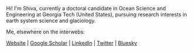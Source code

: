 <!--
**mshiv/mshiv** is a ✨ _special_ ✨ repository because its `README.md` (this file) appears on your GitHub profile.

Here are some ideas to get you started:
![pronouns](https://img.shields.io/static/v1?label=pronouns&message=he/him&color=red&style=flat-square)
[![ORCID](https://img.shields.io/static/v1?label=ORCID&message=0000-0002-8294-2514&color=green&style=flat-square&logo=orcid)](https://orcid.org/0000-0002-8294-2514)
[![Twitter](https://img.shields.io/twitter/follow/murushiv?logo=twitter&style=flat-square)](https://twitter.com/murushiv)
[![LinkedIn](https://img.shields.io/static/v1?label=&message=LinkedIn&color=0077B5&style=flat-square&logo=linkedin)](https://www.linkedin.com/in/mshiv)
I strongly believe in open collaboration. Feel free to contact me at mshiv@gatech.edu or shivamurug@gmail.com if you're interested in my work or would like to connect. 
-->

Hi! I'm Shiva, currently a doctoral candidate in Ocean Science and Engineering at Georgia Tech (United States), pursuing research interests in earth system science and glaciology.

Me, elsewhere on the interwebs:

[Website](https://www.mshivaprakash.com/) | [Google Scholar](https://scholar.google.com/citations?user=-idNR8nzsiMC&hl=en) | [LinkedIn](https://www.linkedin.com/in/mshiv) | [Twitter](https://twitter.com/murushiv) | [Bluesky](https://bsky.app/profile/murushiv.bsky.social)
